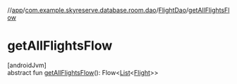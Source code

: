 //[app](../../../index.md)/[com.example.skyreserve.database.room.dao](../index.md)/[FlightDao](index.md)/[getAllFlightsFlow](get-all-flights-flow.md)

# getAllFlightsFlow

[androidJvm]\
abstract fun [getAllFlightsFlow](get-all-flights-flow.md)(): Flow&lt;[List](https://kotlinlang.org/api/latest/jvm/stdlib/kotlin.collections/-list/index.html)&lt;[Flight](../../com.example.skyreserve.database.room.entity/-flight/index.md)&gt;&gt;
